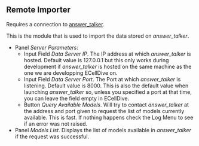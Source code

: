 ## Remote Importer
Requires a connection to [answer_talker](https://github.com/ecell/answer_talker).

This is the module that is used to import the data stored on *answer_talker*.
- Panel *Server Parameters*:
    - Input Field *Data Server IP*. The IP address at which *answer_talker* is hosted. Default value is 127.0.0.1 but this only works during development if *answer_talker* is hosted on the same machine as the one we are developping ECellDive on.
    - Input Field *Data Server Port*. The Port at which *answer_talker* is listening. Default value is 8000. This is also the default value when launching *answer_talker* so, unless you specified a port at that time, you can leave the field empty in ECellDive.
    - Button *Query Available Models*. Will try to contact *answer_talker* at the address and port given to request the list of models currently available. This is fast. If nothing happens check the Log Menu to see if an error was not raised.
- Panel *Models List*. Displays the list of models available in *answer_talker* if the request was successful.